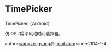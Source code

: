 TimePicker
==========

TimePicker（Android）

仿iOS 7扁平风格时间选择器。

author:wangzengyang@gmail.com
since:2014-1-4
